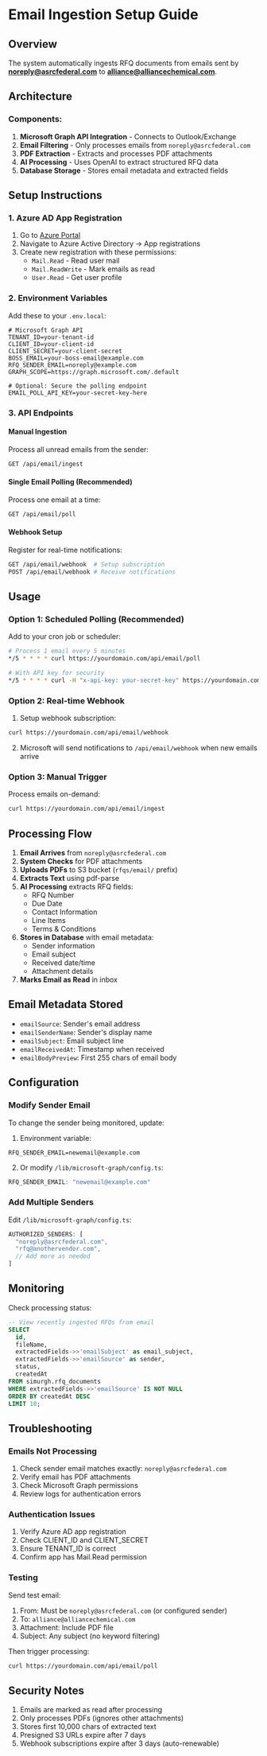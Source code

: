 # Email Ingestion Setup Guide

## Overview
The system automatically ingests RFQ documents from emails sent by **noreply@asrcfederal.com** to **alliance@alliancechemical.com**.

## Architecture

### Components:
1. **Microsoft Graph API Integration** - Connects to Outlook/Exchange
2. **Email Filtering** - Only processes emails from `noreply@asrcfederal.com`
3. **PDF Extraction** - Extracts and processes PDF attachments
4. **AI Processing** - Uses OpenAI to extract structured RFQ data
5. **Database Storage** - Stores email metadata and extracted fields

## Setup Instructions

### 1. Azure AD App Registration

1. Go to [Azure Portal](https://portal.azure.com)
2. Navigate to Azure Active Directory → App registrations
3. Create new registration with these permissions:
   - `Mail.Read` - Read user mail
   - `Mail.ReadWrite` - Mark emails as read
   - `User.Read` - Get user profile

### 2. Environment Variables

Add these to your `.env.local`:

```env
# Microsoft Graph API
TENANT_ID=your-tenant-id
CLIENT_ID=your-client-id
CLIENT_SECRET=your-client-secret
BOSS_EMAIL=your-boss-email@example.com
RFQ_SENDER_EMAIL=noreply@example.com
GRAPH_SCOPE=https://graph.microsoft.com/.default

# Optional: Secure the polling endpoint
EMAIL_POLL_API_KEY=your-secret-key-here
```

### 3. API Endpoints

#### Manual Ingestion
Process all unread emails from the sender:
```bash
GET /api/email/ingest
```

#### Single Email Polling (Recommended)
Process one email at a time:
```bash
GET /api/email/poll
```

#### Webhook Setup
Register for real-time notifications:
```bash
GET /api/email/webhook  # Setup subscription
POST /api/email/webhook # Receive notifications
```

## Usage

### Option 1: Scheduled Polling (Recommended)

Add to your cron job or scheduler:
```bash
# Process 1 email every 5 minutes
*/5 * * * * curl https://yourdomain.com/api/email/poll

# With API key for security
*/5 * * * * curl -H "x-api-key: your-secret-key" https://yourdomain.com/api/email/poll
```

### Option 2: Real-time Webhook

1. Setup webhook subscription:
```bash
curl https://yourdomain.com/api/email/webhook
```

2. Microsoft will send notifications to `/api/email/webhook` when new emails arrive

### Option 3: Manual Trigger

Process emails on-demand:
```bash
curl https://yourdomain.com/api/email/ingest
```

## Processing Flow

1. **Email Arrives** from `noreply@asrcfederal.com`
2. **System Checks** for PDF attachments
3. **Uploads PDFs** to S3 bucket (`rfqs/email/` prefix)
4. **Extracts Text** using pdf-parse
5. **AI Processing** extracts RFQ fields:
   - RFQ Number
   - Due Date
   - Contact Information
   - Line Items
   - Terms & Conditions
6. **Stores in Database** with email metadata:
   - Sender information
   - Email subject
   - Received date/time
   - Attachment details
7. **Marks Email as Read** in inbox

## Email Metadata Stored

- `emailSource`: Sender's email address
- `emailSenderName`: Sender's display name
- `emailSubject`: Email subject line
- `emailReceivedAt`: Timestamp when received
- `emailBodyPreview`: First 255 chars of email body

## Configuration

### Modify Sender Email

To change the sender being monitored, update:

1. Environment variable:
```env
RFQ_SENDER_EMAIL=newemail@example.com
```

2. Or modify `/lib/microsoft-graph/config.ts`:
```typescript
RFQ_SENDER_EMAIL: "newemail@example.com"
```

### Add Multiple Senders

Edit `/lib/microsoft-graph/config.ts`:
```typescript
AUTHORIZED_SENDERS: [
  "noreply@asrcfederal.com",
  "rfq@anothervendor.com",
  // Add more as needed
]
```

## Monitoring

Check processing status:
```sql
-- View recently ingested RFQs from email
SELECT 
  id,
  fileName,
  extractedFields->>'emailSubject' as email_subject,
  extractedFields->>'emailSource' as sender,
  status,
  createdAt
FROM simurgh.rfq_documents
WHERE extractedFields->>'emailSource' IS NOT NULL
ORDER BY createdAt DESC
LIMIT 10;
```

## Troubleshooting

### Emails Not Processing

1. Check sender email matches exactly: `noreply@asrcfederal.com`
2. Verify email has PDF attachments
3. Check Microsoft Graph permissions
4. Review logs for authentication errors

### Authentication Issues

1. Verify Azure AD app registration
2. Check CLIENT_ID and CLIENT_SECRET
3. Ensure TENANT_ID is correct
4. Confirm app has Mail.Read permission

### Testing

Send test email:
1. From: Must be `noreply@asrcfederal.com` (or configured sender)
2. To: `alliance@alliancechemical.com`
3. Attachment: Include PDF file
4. Subject: Any subject (no keyword filtering)

Then trigger processing:
```bash
curl https://yourdomain.com/api/email/poll
```

## Security Notes

1. Emails are marked as read after processing
2. Only processes PDFs (ignores other attachments)
3. Stores first 10,000 chars of extracted text
4. Presigned S3 URLs expire after 7 days
5. Webhook subscriptions expire after 3 days (auto-renewable)